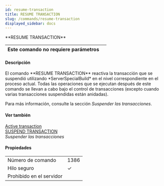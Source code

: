 ```yaml
---
id: resume-transaction
title: RESUME TRANSACTION
slug: /commands/resume-transaction
displayed_sidebar: docs
---
```


<!--REF #_command_.RESUME TRANSACTION.Syntax-->**RESUME TRANSACTION**<!-- END REF-->
<!--REF #_command_.RESUME TRANSACTION.Params-->
| Este comando no requiere parámetros |  |
| --- | --- |

<!-- END REF-->

#### Descripción 

<!--REF #_command_.RESUME TRANSACTION.Summary-->El comando **RESUME TRANSACTION** reactiva la transacción que se suspendió utilizando *ServerSpecialBuild*  en el nivel correspondiente en el proceso actual.<!-- END REF--> Todas las operaciones que se ejecutan después de este comando se llevan a cabo bajo el control de transacciones (excepto cuando varias transacciones suspendidas están anidadas).

Para más información, consulte la sección *Suspender las transacciones*.

#### Ver también 

[Active transaction](active-transaction.md)  
[SUSPEND TRANSACTION](suspend-transaction.md)  
*Suspender las transacciones*  

#### Propiedades
|  |  |
| --- | --- |
| Número de comando | 1386 |
| Hilo seguro | &check; |
| Prohibido en el servidor ||


